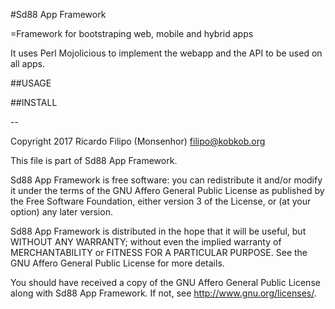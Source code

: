 #Sd88 App Framework

=Framework for bootstraping web, mobile and hybrid apps

It uses Perl Mojolicious to implement the webapp and the API to be used
on all apps.

##USAGE


##INSTALL

--
    
Copyright 2017 Ricardo Filipo (Monsenhor) filipo@kobkob.org  

This file is part of Sd88 App Framework.

Sd88 App Framework is free software: you can redistribute it and/or modify
it under the terms of the GNU Affero General Public License as published by
the Free Software Foundation, either version 3 of the License, or
(at your option) any later version.

Sd88 App Framework is distributed in the hope that it will be useful,
but WITHOUT ANY WARRANTY; without even the implied warranty of
MERCHANTABILITY or FITNESS FOR A PARTICULAR PURPOSE.  See the
GNU Affero General Public License for more details.

You should have received a copy of the GNU Affero General Public License
along with Sd88 App Framework.  If not, see <http://www.gnu.org/licenses/>.

